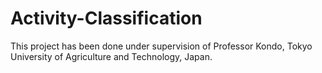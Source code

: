# Activity-Classification
This project has been done under supervision of Professor Kondo, Tokyo University of Agriculture and Technology, Japan.

